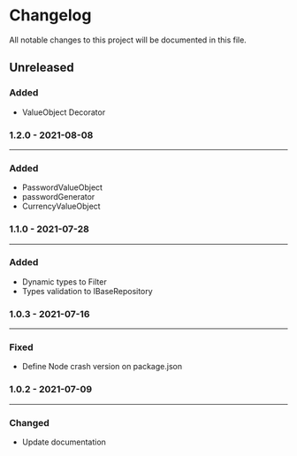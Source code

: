 # Changelog

All notable changes to this project will be documented in this file.
## Unreleased

### Added 

- ValueObject Decorator

### 1.2.0 - 2021-08-08

---

### Added 

- PasswordValueObject
- passwordGenerator
- CurrencyValueObject

### 1.1.0 - 2021-07-28

---

### Added 

- Dynamic types to Filter
- Types validation to IBaseRepository

### 1.0.3 - 2021-07-16

---

### Fixed

- Define Node crash version on package.json


### 1.0.2 - 2021-07-09

---

### Changed

- Update documentation